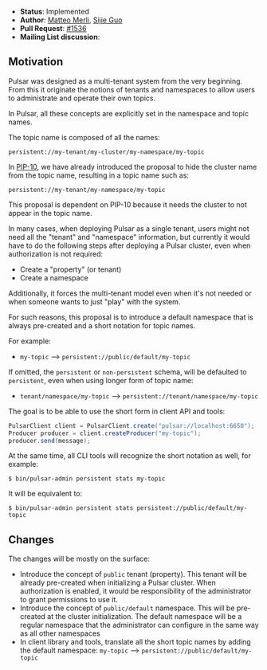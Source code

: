 

* **Status**: Implemented
* **Author**: [Matteo Merli](https://github.com/merlimat), [Sijie Guo](https://github.com/sijie)
* **Pull Request**: [#1536](https://github.com/apache/incubator-pulsar/pull/1535)
* **Mailing List discussion**:


## Motivation

Pulsar was designed as a multi-tenant system from the very beginning. From this
it originate the notions of tenants and namespaces to allow users to administrate
and operate their own topics.

In Pulsar, all these concepts are explicitly set in the namespace and topic names.

The topic name is composed of all the names:

```
persistent://my-tenant/my-cluster/my-namespace/my-topic
```

In [PIP-10](https://github.com/apache/incubator-pulsar/wiki/PIP-10:-Remove-cluster-for-namespace-and-topic-names), we have already introduced the proposal to hide the cluster name from
the topic name, resulting in a topic name such as:

```
persistent://my-tenant/my-namespace/my-topic
```

This proposal is dependent on PIP-10 because it needs the cluster to not appear
in the topic name.

In many cases, when deploying Pulsar as a single tenant, users might not need
all the "tenant" and "namespace" information, but currently it would have to
do the following steps after deploying a Pulsar cluster, even when authorization
is not required:

 * Create a "property" (or tenant)
 * Create a namespace

Additionally, it forces the multi-tenant model even when it's not needed or
when someone wants to just "play" with the system.

For such reasons, this proposal is to introduce a default namespace that is
always pre-created and a short notation for topic names.

For example:

 * `my-topic` --> `persistent://public/default/my-topic`

If omitted, the `persistent` or `non-persistent` schema, will be defaulted to
`persistent`, even when using longer form of topic name:

 * `tenant/namespace/my-topic` --> `persistent://tenant/namespace/my-topic`

The goal is to be able to use the short form in client API and tools:

```java
PulsarClient client = PulsarClient.create("pulsar://localhost:6650");
Producer producer = client.createProducer("my-topic");
producer.send(message);
```

At the same time, all CLI tools will recognize the short notation as well,
for example:

```shell
$ bin/pulsar-admin persistent stats my-topic
```

It will be equivalent to:

```shell
$ bin/pulsar-admin persistent stats persistent://public/default/my-topic
```


## Changes

The changes will be mostly on the surface:

 * Introduce the concept of `public` tenant (property). This tenant will be
   already pre-created when initializing a Pulsar cluster. When authorization
   is enabled, it would be responsibility of the administrator to grant
   permissions to use it.
 * Introduce the concept of `public/default` namespace. This will be pre-created
   at the cluster initialization. The default namespace will be a regular
   namespace that the administrator can configure in the same way as all other
   namespaces
 * In client library and tools, translate all the short topic names by adding
   the default namespace:
    `my-topic` --> `persistent://public/default/my-topic`

